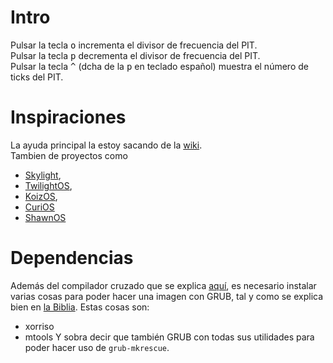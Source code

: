 # Intro

Pulsar la tecla <kbd>o</kbd> incrementa el divisor de frecuencia del PIT.  
Pulsar la tecla <kbd>p</kbd> decrementa el divisor de frecuencia del PIT.  
Pulsar la tecla <kbd>^</kbd> (dcha de la <kbd>p</kbd> en teclado español) muestra el número de ticks del PIT.

# Inspiraciones
La ayuda principal la estoy sacando de la [wiki](https://wiki.osdev.org/).  
Tambien de proyectos como
- [Skylight](https://github.com/austanss/skylight/),
- [TwilightOS](https://github.com/Zandr0id/TwilightOS/),
- [KoizOS](https://github.com/drakeor/koiz-os/),
- [CuriOS](https://github.com/h5n1xp/CuriOS/)
- [ShawnOS](https://github.com/shawnanastasio/ShawnOS/)

# Dependencias
Además del compilador cruzado que se explica [aquí](https://wiki.osdev.org/GCC_Cross-Compiler), es necesario instalar varias cosas para poder hacer una imagen con GRUB, tal y como se explica bien en [la Biblia](https://wiki.osdev.org/Bare_Bones#Booting_the_Kernel). Estas cosas son:  
- xorriso
- mtools
Y sobra decir que también GRUB con todas sus utilidades para poder hacer uso de `grub-mkrescue`.
